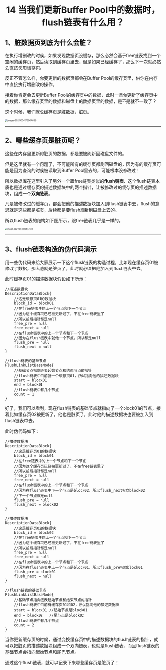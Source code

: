 <h1 align="center">14 当我们更新Buffer Pool中的数据时，flush链表有什么用？</h1>



## 1、脏数据页到底为什么会脏？

在执行增删改的时候，如果发现数据页没缓存，那么必然会基于free链表找到一个空闲的缓存页，然后读取到缓存页里去，但是如果已经缓存了，那么下一次就必然会直接使用缓存页。

反正不管怎么样，你要更新的数据页都会在Buffer Pool的缓存页里，供你在内存中直接执行增删改的操作。

接着你肯定会去更新Buffer Pool的缓存页中的数据，此时一旦你更新了缓存页中的数据，那么缓存页里的数据和磁盘上的数据页里的数据，是不是就不一致了？

这个时候，我们就说缓存页是脏数据，脏页。

<img src="https://studyimages.oss-cn-beijing.aliyuncs.com/img/mysql/01-33/202210201125583.png" alt="image-20211004173904636" style="zoom:50%;" />



***

## 2、哪些缓存页是脏页呢？

这些在内存里更新的脏页的数据，都是要被刷新回磁盘文件的。

但是这里就有一个问题了，不可能所有的缓存页都刷回磁盘的，因为有的缓存页可能是因为查询的时候被读取到Buffer Pool里去的，可能根本没修改过！

所以数据库在这里引入了另外一个跟free链表类似的**flush链表**，这个flush链表本质也是通过缓存页的描述数据块中的两个指针，让被修改过的缓存页的描述数据块，组成一个**双向链表**。

凡是被修改过的缓存页，都会把他的描述数据块加入到flush链表中去，flush的意思就是这些都是脏页，后续都是要flush刷新到磁盘上去的。

所以flush链表的结构如下图所示，跟free链表几乎是一样的。

<img src="https://studyimages.oss-cn-beijing.aliyuncs.com/img/mysql/01-33/202210201125584.png" alt="image-20211004180542132" style="zoom:45%;" />

***

## 3、flush链表构造的伪代码演示

用一些伪代码来给大家展示一下这个flush链表的构造过程，比如现在缓存页01被修改了数据，那么他就是脏页了，此时就必须把他加入到flush链表中去。

此时缓存页01的描述数据块假设如下所示：

```
//描述数据块
DescriptionDataBlock{
	//这是缓存页01的数据块
	block_id = block01
	//在free链表中的上一个节点和下一个节点
	//因为这个缓存页已经被更新过了，不在free链表里了
	//所以前后指针都是null
	free_pre = null
	free_next = null
	//在flush链表中的上一个节点和下一个节点
	//因为在flush链表中就他一个节点，所以都是null
	flush_pre = null
	flush_next = null
}

//flush链表的基础节点
FlushLinkListBaseNode{
	//基础节点指向链表起始节点和结束节点的指针
	//flush链表中目前就一个缓存页01，所以指向他的描述数据块
	start = block01
	end = block01
	//flush链表中有几个节点
	count = 1
}
```

好了，我们可以看到，现在flush链表的基础节点就指向了一个block01的节点，接着比如缓存页02被更新了，他也是脏页了，此时他的描述数据块也要被加入到flush链表中去。

此时伪代码如下：

```
//描述数据块
DescriptionDataBlock{
	//这是缓存页01的数据块
	block_id = block01
	//在free链表中的上一个节点和下一个节点
	//因为这个缓存页已经被更新过了，不在free链表里了
	//所以前后指针都是null
	free_pre = null
	free_next = null
	//在flush链表中的上一个节点和下一个节点
	//因为在flush链表中下一个节点是block02，所以flush_next指向block02
	//下一个节点就是null
	flush_pre = null
	flush_next = block02
}

//描述数据块
DescriptionDataBlock{
	//这是缓存页02的数据块
	block_id = block02
	//在free链表中的上一个节点和下一个节点
	//因为这个缓存页已经被更新过了，不在free链表里了
	//所以前后指针都是null
	free_pre = null
	free_next = null
	//在flush链表中的上一个节点和下一个节点
	//因为在flush链表中上一个节点是block01，所以flush_pre指向block01
	flush_pre = block01
	flush_next = null
}

//flush链表的基础节点
FlushLinkListBaseNode{
	//基础节点指向链表起始节点和结束节点的指针
	//flush链表中目前有缓存页01和02，所以指向他的描述数据块
	start = block01 //起始节点是block01
	end = block02   //尾节点是block02
	//flush链表中有几个节点
	count = 2
}
```

当你更新缓存页的时候，通过变换缓存页中的描述数据块的flush链表的指针，就可以把脏页的描述数据块组成一个双向链表，也就是flush链表，而且flush链表的基础节点会指向起始节点和尾巴节点。

通过这个flush链表，就可以记录下来哪些缓存页是脏页了！

